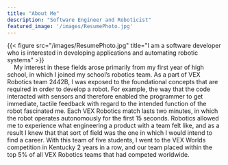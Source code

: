 ```yaml
---
title: "About Me"
description: "Software Engineer and Roboticist"
featured_image: '/images/ResumePhoto.jpg'
---
```

{{< figure src="/images/ResumePhoto.jpg" title="I am a software developer who is interested in developing applications and automating robotic systems" >}}<br>
&nbsp;&nbsp;&nbsp;&nbsp;My interest in these fields arose primarily from my first year of high school, in which I joined my school’s robotics team. As a part of VEX Robotics team 2442B, I was exposed to the foundational concepts that are required in order to develop a robot. For example, the way that the code interacted with sensors and therefore enabled the programmer to get immediate, tactile feedback with regard to the intended function of the robot fascinated me. Each VEX Robotics match lasts two minutes, in which the robot operates autonomously for the first 15 seconds. Robotics allowed me to experience what engineering a product with a team felt like, and as a result I knew that that sort of field was the one in which I would intend to find a career. With this team of five students, I went to the VEX Worlds competition in Kentucky 2 years in a row, and our team placed within the top 5% of all VEX Robotics teams that had competed worldwide.
